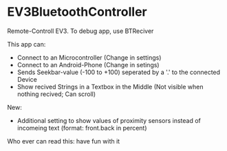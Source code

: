 # EV3BluetoothController
Remote-Controll EV3. To debug app, use BTReciver

This app can:
  - Connect to an Microcontroller (Change in settings)
  - Connect to an Android-Phone (Change in setings)
  - Sends Seekbar-value (-100 to +100) seperated by a '.' to the connected Device
  - Show recived Strings in a Textbox in the Middle (Not visible when nothing recived; Can scroll)

New:
- Additional setting to show values of proximity sensors instead of incomeing text (format: front.back in percent)

Who ever can read this: have fun with it
